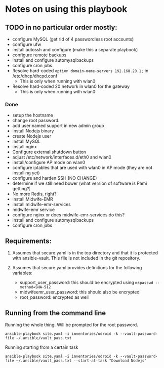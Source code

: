 # Notes on using this playbook

## TODO in no particular order mostly:

- configure MySQL (get rid of 4 passwordless root accounts)
- configure ufw
- install autossh and configure (make this a separate playbook)
- configure remote backups
- install and configure automysqlbackups
- configure cron jobs
- Resolve hard-coded `option domain-name-servers 192.168.20.1;` in /etc/dhcp/dhcpd.conf
   - This is only when running with wlan0
- Resolve hard-coded 20 network in wlan0 for the gateway
   - This is only when running with wlan0

### Done

- setup the hostname
- change root password.
- add user named support in new admin group
- install Nodejs binary
- create Nodejs user
- install MySQL
- install nginx
- Configure external shutdown button
- adjust /etc/network/interfaces.d/eth0 and wlan0
- install/configure AP mode on wlan0
- configure iptables that are used with wlan0 in AP mode (they are not installing yet)
- configure and harden SSH (NO CHANGE)
- determine if we still need bower (what version of software is Pami getting?)
- No more Redis, right?
- install Midwife-EMR
- install midwife-emr-services
- midwife-emr service
- configure nginx or does midwife-emr-services do this?
- install and configure automysqlbackups
- configure cron jobs

## Requirements:

1. Assumes that secure.yaml is in the top directory and that it is protected
   with ansible-vault. This file is not included in the git repository.

2. Assumes that secure.yaml provides definitions for the following variables:

   - support_user_password: this should be encrypted using `mkpasswd --method=SHA-512`
   - midwifeemr_user_password: this should also be encrypted
   - root_password: encrypted as well



## Running from the command line

Running the whole thing. Will be prompted for the root password.

```
ansible-playbook site.yaml -i inventories/odroid -k --vault-password-file ~/.ansible/vault_pass.txt
```

Running starting from a certain task

```
ansible-playbook site.yaml -i inventories/odroid -k --vault-password-file ~/.ansible/vault_pass.txt --start-at-task "Download Nodejs"
```
